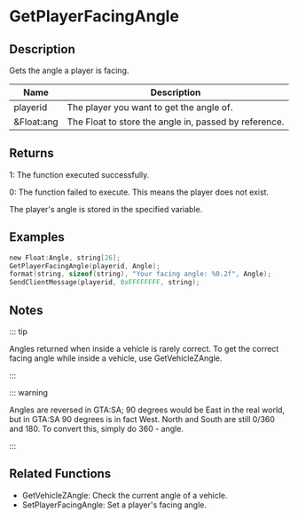 # GetPlayerFacingAngle

## Description

Gets the angle a player is facing.

| Name       | Description                                           |
| ---------- | ----------------------------------------------------- |
| playerid   | The player you want to get the angle of.              |
| &Float:ang | The Float to store the angle in, passed by reference. |

## Returns

1: The function executed successfully.

0: The function failed to execute. This means the player does not exist.

The player's angle is stored in the specified variable.

## Examples

```c
new Float:Angle, string[26];
GetPlayerFacingAngle(playerid, Angle);
format(string, sizeof(string), "Your facing angle: %0.2f", Angle);
SendClientMessage(playerid, 0xFFFFFFFF, string);
```

## Notes

::: tip

Angles returned when inside a vehicle is rarely correct. To get the correct facing angle while inside a vehicle, use GetVehicleZAngle.

:::

::: warning

Angles are reversed in GTA:SA; 90 degrees would be East in the real world, but in GTA:SA 90 degrees is in fact West. North and South are still 0/360 and 180. To convert this, simply do 360 - angle.

:::

## Related Functions

- GetVehicleZAngle: Check the current angle of a vehicle.
- SetPlayerFacingAngle: Set a player's facing angle.
